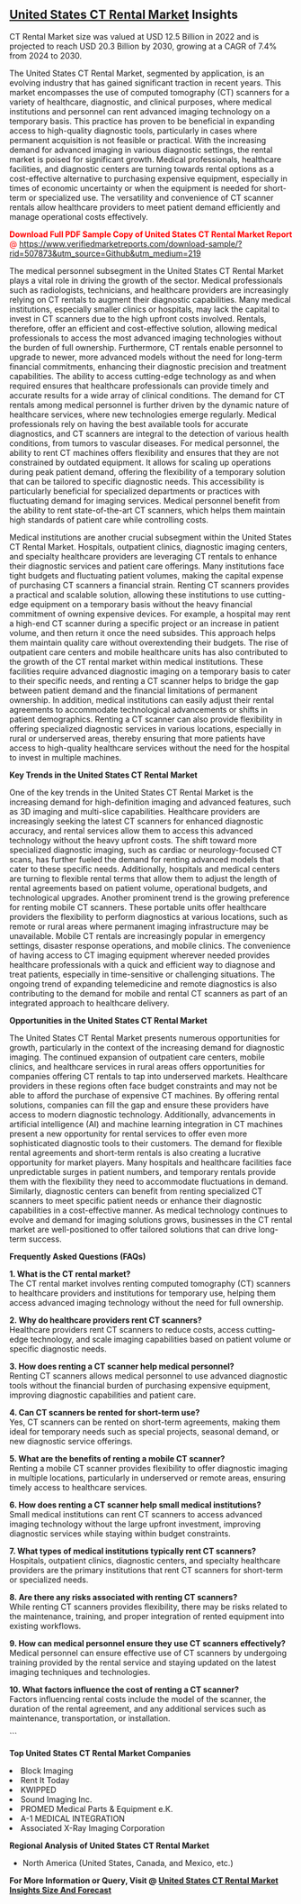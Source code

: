 <h2><a href="https://www.verifiedmarketreports.com/download-sample/?rid=507873&amp;utm_source=Github&amp;utm_medium=219" target="_blank">United States CT Rental Market</a> Insights</h2><p>CT Rental Market size was valued at USD 12.5 Billion in 2022 and is projected to reach USD 20.3 Billion by 2030, growing at a CAGR of 7.4% from 2024 to 2030.</p><p> <p>The United States CT Rental Market, segmented by application, is an evolving industry that has gained significant traction in recent years. This market encompasses the use of computed tomography (CT) scanners for a variety of healthcare, diagnostic, and clinical purposes, where medical institutions and personnel can rent advanced imaging technology on a temporary basis. This practice has proven to be beneficial in expanding access to high-quality diagnostic tools, particularly in cases where permanent acquisition is not feasible or practical. With the increasing demand for advanced imaging in various diagnostic settings, the rental market is poised for significant growth. Medical professionals, healthcare facilities, and diagnostic centers are turning towards rental options as a cost-effective alternative to purchasing expensive equipment, especially in times of economic uncertainty or when the equipment is needed for short-term or specialized use. The versatility and convenience of CT scanner rentals allow healthcare providers to meet patient demand efficiently and manage operational costs effectively. <p><span class=""><span style="color: #ff0000;"><strong>Download Full PDF Sample Copy of United States CT Rental Market Report</strong> @ </span><a href="https://www.verifiedmarketreports.com/download-sample/?rid=507873&amp;utm_source=Github&amp;utm_medium=219" target="_blank">https://www.verifiedmarketreports.com/download-sample/?rid=507873&amp;utm_source=Github&amp;utm_medium=219</a></span></p></p> <p>The medical personnel subsegment in the United States CT Rental Market plays a vital role in driving the growth of the sector. Medical professionals such as radiologists, technicians, and healthcare providers are increasingly relying on CT rentals to augment their diagnostic capabilities. Many medical institutions, especially smaller clinics or hospitals, may lack the capital to invest in CT scanners due to the high upfront costs involved. Rentals, therefore, offer an efficient and cost-effective solution, allowing medical professionals to access the most advanced imaging technologies without the burden of full ownership. Furthermore, CT rentals enable personnel to upgrade to newer, more advanced models without the need for long-term financial commitments, enhancing their diagnostic precision and treatment capabilities. The ability to access cutting-edge technology as and when required ensures that healthcare professionals can provide timely and accurate results for a wide array of clinical conditions. The demand for CT rentals among medical personnel is further driven by the dynamic nature of healthcare services, where new technologies emerge regularly. Medical professionals rely on having the best available tools for accurate diagnostics, and CT scanners are integral to the detection of various health conditions, from tumors to vascular diseases. For medical personnel, the ability to rent CT machines offers flexibility and ensures that they are not constrained by outdated equipment. It allows for scaling up operations during peak patient demand, offering the flexibility of a temporary solution that can be tailored to specific diagnostic needs. This accessibility is particularly beneficial for specialized departments or practices with fluctuating demand for imaging services. Medical personnel benefit from the ability to rent state-of-the-art CT scanners, which helps them maintain high standards of patient care while controlling costs. <p>Medical institutions are another crucial subsegment within the United States CT Rental Market. Hospitals, outpatient clinics, diagnostic imaging centers, and specialty healthcare providers are leveraging CT rentals to enhance their diagnostic services and patient care offerings. Many institutions face tight budgets and fluctuating patient volumes, making the capital expense of purchasing CT scanners a financial strain. Renting CT scanners provides a practical and scalable solution, allowing these institutions to use cutting-edge equipment on a temporary basis without the heavy financial commitment of owning expensive devices. For example, a hospital may rent a high-end CT scanner during a specific project or an increase in patient volume, and then return it once the need subsides. This approach helps them maintain quality care without overextending their budgets. The rise of outpatient care centers and mobile healthcare units has also contributed to the growth of the CT rental market within medical institutions. These facilities require advanced diagnostic imaging on a temporary basis to cater to their specific needs, and renting a CT scanner helps to bridge the gap between patient demand and the financial limitations of permanent ownership. In addition, medical institutions can easily adjust their rental agreements to accommodate technological advancements or shifts in patient demographics. Renting a CT scanner can also provide flexibility in offering specialized diagnostic services in various locations, especially in rural or underserved areas, thereby ensuring that more patients have access to high-quality healthcare services without the need for the hospital to invest in multiple machines. <p><strong>Key Trends in the United States CT Rental Market</strong></p> <p>One of the key trends in the United States CT Rental Market is the increasing demand for high-definition imaging and advanced features, such as 3D imaging and multi-slice capabilities. Healthcare providers are increasingly seeking the latest CT scanners for enhanced diagnostic accuracy, and rental services allow them to access this advanced technology without the heavy upfront costs. The shift toward more specialized diagnostic imaging, such as cardiac or neurology-focused CT scans, has further fueled the demand for renting advanced models that cater to these specific needs. Additionally, hospitals and medical centers are turning to flexible rental terms that allow them to adjust the length of rental agreements based on patient volume, operational budgets, and technological upgrades. Another prominent trend is the growing preference for renting mobile CT scanners. These portable units offer healthcare providers the flexibility to perform diagnostics at various locations, such as remote or rural areas where permanent imaging infrastructure may be unavailable. Mobile CT rentals are increasingly popular in emergency settings, disaster response operations, and mobile clinics. The convenience of having access to CT imaging equipment wherever needed provides healthcare professionals with a quick and efficient way to diagnose and treat patients, especially in time-sensitive or challenging situations. The ongoing trend of expanding telemedicine and remote diagnostics is also contributing to the demand for mobile and rental CT scanners as part of an integrated approach to healthcare delivery. <p><strong>Opportunities in the United States CT Rental Market</strong></p> <p>The United States CT Rental Market presents numerous opportunities for growth, particularly in the context of the increasing demand for diagnostic imaging. The continued expansion of outpatient care centers, mobile clinics, and healthcare services in rural areas offers opportunities for companies offering CT rentals to tap into underserved markets. Healthcare providers in these regions often face budget constraints and may not be able to afford the purchase of expensive CT machines. By offering rental solutions, companies can fill the gap and ensure these providers have access to modern diagnostic technology. Additionally, advancements in artificial intelligence (AI) and machine learning integration in CT machines present a new opportunity for rental services to offer even more sophisticated diagnostic tools to their customers. The demand for flexible rental agreements and short-term rentals is also creating a lucrative opportunity for market players. Many hospitals and healthcare facilities face unpredictable surges in patient numbers, and temporary rentals provide them with the flexibility they need to accommodate fluctuations in demand. Similarly, diagnostic centers can benefit from renting specialized CT scanners to meet specific patient needs or enhance their diagnostic capabilities in a cost-effective manner. As medical technology continues to evolve and demand for imaging solutions grows, businesses in the CT rental market are well-positioned to offer tailored solutions that can drive long-term success. <p><strong>Frequently Asked Questions (FAQs)</strong></p> <p><strong>1. What is the CT rental market?</strong><br> The CT rental market involves renting computed tomography (CT) scanners to healthcare providers and institutions for temporary use, helping them access advanced imaging technology without the need for full ownership.</p> <p><strong>2. Why do healthcare providers rent CT scanners?</strong><br> Healthcare providers rent CT scanners to reduce costs, access cutting-edge technology, and scale imaging capabilities based on patient volume or specific diagnostic needs.</p> <p><strong>3. How does renting a CT scanner help medical personnel?</strong><br> Renting CT scanners allows medical personnel to use advanced diagnostic tools without the financial burden of purchasing expensive equipment, improving diagnostic capabilities and patient care.</p> <p><strong>4. Can CT scanners be rented for short-term use?</strong><br> Yes, CT scanners can be rented on short-term agreements, making them ideal for temporary needs such as special projects, seasonal demand, or new diagnostic service offerings.</p> <p><strong>5. What are the benefits of renting a mobile CT scanner?</strong><br> Renting a mobile CT scanner provides flexibility to offer diagnostic imaging in multiple locations, particularly in underserved or remote areas, ensuring timely access to healthcare services.</p> <p><strong>6. How does renting a CT scanner help small medical institutions?</strong><br> Small medical institutions can rent CT scanners to access advanced imaging technology without the large upfront investment, improving diagnostic services while staying within budget constraints.</p> <p><strong>7. What types of medical institutions typically rent CT scanners?</strong><br> Hospitals, outpatient clinics, diagnostic centers, and specialty healthcare providers are the primary institutions that rent CT scanners for short-term or specialized needs.</p> <p><strong>8. Are there any risks associated with renting CT scanners?</strong><br> While renting CT scanners provides flexibility, there may be risks related to the maintenance, training, and proper integration of rented equipment into existing workflows.</p> <p><strong>9. How can medical personnel ensure they use CT scanners effectively?</strong><br> Medical personnel can ensure effective use of CT scanners by undergoing training provided by the rental service and staying updated on the latest imaging techniques and technologies.</p> <p><strong>10. What factors influence the cost of renting a CT scanner?</strong><br> Factors influencing rental costs include the model of the scanner, the duration of the rental agreement, and any additional services such as maintenance, transportation, or installation.</p> ```</p><p><strong>Top United States CT Rental Market Companies</strong></p><div data-test-id=""><p><li>Block Imaging</li><li> Rent It Today</li><li> KWIPPED</li><li> Sound Imaging Inc.</li><li> PROMED Medical Parts & Equipment e.K.</li><li> A-1 MEDICAL INTEGRATION</li><li> Associated X-Ray Imaging Corporation</li></p><div><strong>Regional Analysis of&nbsp;United States CT Rental Market</strong></div><ul><li dir="ltr"><p dir="ltr">North America&nbsp;(United States, Canada, and Mexico, etc.)</p></li></ul><p><strong>For More Information or Query, Visit @&nbsp;</strong><strong><a href="https://www.verifiedmarketreports.com/product/ct-rental-market-size-and-forecast/?utm_source=Github&amp;utm_medium=219" target="_blank">United States CT Rental Market Insights Size And Forecast</a></strong></p></div>
